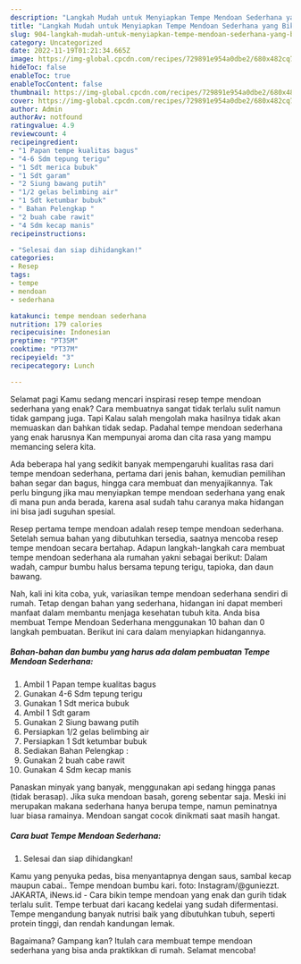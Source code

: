 ```yaml
---
description: "Langkah Mudah untuk Menyiapkan Tempe Mendoan Sederhana yang Bikin Ngiler, Buat Buka Puasa Lezat Sekali"
title: "Langkah Mudah untuk Menyiapkan Tempe Mendoan Sederhana yang Bikin Ngiler, Buat Buka Puasa Lezat Sekali"
slug: 904-langkah-mudah-untuk-menyiapkan-tempe-mendoan-sederhana-yang-bikin-ngiler-buat-buka-puasa-lezat-sekali
category: Uncategorized
date: 2022-11-19T01:21:34.665Z
image: https://img-global.cpcdn.com/recipes/729891e954a0dbe2/680x482cq70/tempe-mendoan-sederhana-foto-resep-utama.jpg
hideToc: false
enableToc: true
enableTocContent: false
thumbnail: https://img-global.cpcdn.com/recipes/729891e954a0dbe2/680x482cq70/tempe-mendoan-sederhana-foto-resep-utama.jpg
cover: https://img-global.cpcdn.com/recipes/729891e954a0dbe2/680x482cq70/tempe-mendoan-sederhana-foto-resep-utama.jpg
author: Admin
authorAv: notfound
ratingvalue: 4.9
reviewcount: 4
recipeingredient:
- "1 Papan tempe kualitas bagus"
- "4-6 Sdm tepung terigu"
- "1 Sdt merica bubuk"
- "1 Sdt garam"
- "2 Siung bawang putih"
- "1/2 gelas belimbing air"
- "1 Sdt ketumbar bubuk"
- " Bahan Pelengkap "
- "2 buah cabe rawit"
- "4 Sdm kecap manis"
recipeinstructions:

- "Selesai dan siap dihidangkan!"
categories:
- Resep
tags:
- tempe
- mendoan
- sederhana

katakunci: tempe mendoan sederhana 
nutrition: 179 calories
recipecuisine: Indonesian
preptime: "PT35M"
cooktime: "PT37M"
recipeyield: "3"
recipecategory: Lunch

---
```



Selamat pagi Kamu sedang mencari inspirasi resep tempe mendoan sederhana yang enak? Cara membuatnya sangat tidak terlalu sulit namun tidak gampang juga. Tapi Kalau salah mengolah maka hasilnya tidak akan memuaskan dan bahkan tidak sedap. Padahal tempe mendoan sederhana yang enak harusnya Kan mempunyai aroma dan cita rasa yang mampu memancing selera kita.


Ada beberapa hal yang sedikit banyak mempengaruhi kualitas rasa dari tempe mendoan sederhana, pertama dari jenis bahan, kemudian pemilihan bahan segar dan bagus, hingga cara membuat dan menyajikannya. Tak perlu bingung jika mau menyiapkan tempe mendoan sederhana yang enak di mana pun anda berada, karena asal sudah tahu caranya maka hidangan ini bisa jadi suguhan spesial.

Resep pertama tempe mendoan adalah resep tempe mendoan sederhana. Setelah semua bahan yang dibutuhkan tersedia, saatnya mencoba resep tempe mendoan secara bertahap. Adapun langkah-langkah cara membuat tempe mendoan sederhana ala rumahan yakni sebagai berikut: Dalam wadah, campur bumbu halus bersama tepung terigu, tapioka, dan daun bawang.


Nah, kali ini kita coba, yuk, variasikan tempe mendoan sederhana sendiri di rumah. Tetap dengan bahan yang sederhana, hidangan ini dapat memberi manfaat dalam membantu menjaga kesehatan tubuh kita. Anda bisa membuat Tempe Mendoan Sederhana menggunakan 10 bahan dan 0 langkah pembuatan. Berikut ini cara dalam menyiapkan hidangannya.

<!--inarticleads1-->

##### Bahan-bahan dan bumbu yang harus ada dalam pembuatan Tempe Mendoan Sederhana:

1. Ambil 1 Papan tempe kualitas bagus
1. Gunakan 4-6 Sdm tepung terigu
1. Gunakan 1 Sdt merica bubuk
1. Ambil 1 Sdt garam
1. Gunakan 2 Siung bawang putih
1. Persiapkan 1/2 gelas belimbing air
1. Persiapkan 1 Sdt ketumbar bubuk
1. Sediakan  Bahan Pelengkap :
1. Gunakan 2 buah cabe rawit
1. Gunakan 4 Sdm kecap manis


Panaskan minyak yang banyak, menggunakan api sedang hingga panas (tidak berasap). Jika suka mendoan basah, goreng sebentar saja. Meski ini merupakan makana sederhana hanya berupa tempe, namun peminatnya luar biasa ramainya. Mendoan sangat cocok dinikmati saat masih hangat. 

<!--inarticleads2-->

##### Cara buat Tempe Mendoan Sederhana:


1. Selesai dan siap dihidangkan!

Kamu yang penyuka pedas, bisa menyantapnya dengan saus, sambal kecap maupun cabai.. Tempe mendoan bumbu kari. foto: Instagram/@guniezzt. JAKARTA, iNews.id - Cara bikin tempe mendoan yang enak dan gurih tidak terlalu sulit. Tempe terbuat dari kacang kedelai yang sudah difermentasi. Tempe mengandung banyak nutrisi baik yang dibutuhkan tubuh, seperti protein tinggi, dan rendah kandungan lemak. 

Bagaimana? Gampang kan? Itulah cara membuat tempe mendoan sederhana yang bisa anda praktikkan di rumah. Selamat mencoba!
